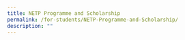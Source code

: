 ```yaml
---
title: NETP Programme and Scholarship
permalink: /for-students/NETP-Programme-and-Scholarship/
description: ""
---
```

